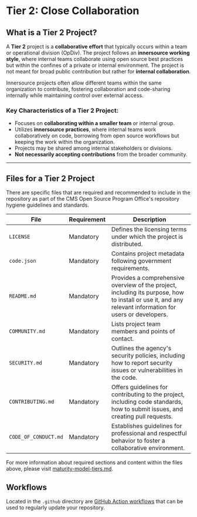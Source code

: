 # Tier 2: Close Collaboration

## What is a Tier 2 Project?

A **Tier 2** project is a **collaborative effort** that typically occurs within a team or operational division (OpDiv). The project follows an **innersource working style**, where internal teams collaborate using open source best practices but within the confines of a private or internal environment. The project is not meant for broad public contribution but rather for **internal collaboration**.

Innersource projects often allow different teams within the same organization to contribute, fostering collaboration and code-sharing internally while maintaining control over external access.

### Key Characteristics of a Tier 2 Project:

- Focuses on **collaborating within a smaller team** or internal group.
- Utilizes **innersource practices**, where internal teams work collaboratively on code, borrowing from open source workflows but keeping the work within the organization.
- Projects may be shared among internal stakeholders or divisions.
- **Not necessarily accepting contributions** from the broader community.

---

## Files for a Tier 2 Project

There are specific files that are required and recommended to include in the repository as part of the CMS Open Source Program Office's repository hygiene guidelines and standards.

| **File**                  | **Requirement** | **Description**                                                                                                                                          |
| ------------------------- | --------------- | -------------------------------------------------------------------------------------------------------------------------------------------------------- |
| `LICENSE`                 | Mandatory       | Defines the licensing terms under which the project is distributed.                                                                                      |
| `code.json`               | Mandatory       | Contains project metadata following government requirements. |
| `README.md`               | Mandatory       | Provides a comprehensive overview of the project, including its purpose, how to install or use it, and any relevant information for users or developers. |
| `COMMUNITY.md`            | Mandatory       | Lists project team members and points of contact. |
| `SECURITY.md`             | Mandatory       | Outlines the agency's security policies, including how to report security issues or vulnerabilities in the code.                                         |
| `CONTRIBUTING.md`         | Mandatory       | Offers guidelines for contributing to the project, including code standards, how to submit issues, and creating pull requests.                           |
| `CODE_OF_CONDUCT.md`      | Mandatory       | Establishes guidelines for professional and respectful behavior to foster a collaborative environment.                                                   |

For more information about required sections and content within the files above, please visit [maturity-model-tiers.md](https://github.com/DSACMS/repo-scaffolder/blob/main/maturity-model-tiers.md).

## Workflows

Located in the `.github` directory are [GitHub Action workflows](../docs/.github-directory.md) that can be used to regularly update your repository.